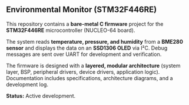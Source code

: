 ## Environmental Monitor (STM32F446RE)

This repository contains a **bare-metal C firmware** project for the **STM32F446RE** microcontroller (NUCLEO-64 board).

The system reads **temperature, pressure, and humidity** from a **BME280 sensor** and displays the data on an **SSD1306 OLED** via I²C. Debug messages are sent over UART for development and verification.

The firmware is designed with a **layered, modular architecture** (system layer, BSP, peripheral drivers, device drivers, application logic). Documentation includes specifications, architecture diagrams, and a development log.

**Status:** Active development.
